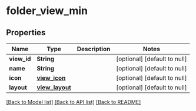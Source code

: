# folder_view_min
## Properties

| Name | Type | Description | Notes |
|------------ | ------------- | ------------- | -------------|
| **view\_id** | **String** |  | [optional] [default to null] |
| **name** | **String** |  | [optional] [default to null] |
| **icon** | [**view_icon**](view_icon.md) |  | [optional] [default to null] |
| **layout** | [**view_layout**](view_layout.md) |  | [optional] [default to null] |

[[Back to Model list]](../README.md#documentation-for-models) [[Back to API list]](../README.md#documentation-for-api-endpoints) [[Back to README]](../README.md)

